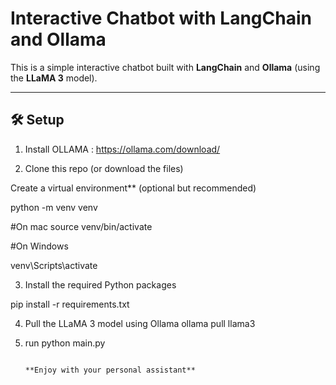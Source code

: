 # Interactive Chatbot with LangChain and Ollama

This is a simple interactive chatbot built with **LangChain** and **Ollama** (using the **LLaMA 3** model).

---

## 🛠️ Setup

1. Install OLLAMA : https://ollama.com/download/

2. Clone this repo (or download the files)

Create a virtual environment** (optional but recommended)

python -m venv venv

#On mac
source venv/bin/activate  

#On Windows

venv\Scripts\activate

3. Install the required Python packages

pip install -r requirements.txt

4. Pull the LLaMA 3 model using Ollama
ollama pull llama3

5. run python main.py

                                                                                                                                   **Enjoy with your personal assistant**
